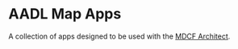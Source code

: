 AADL Map Apps
=============

A collection of apps designed to be used with the [MDCF Architect](http://santoslab.org/pub/mdcf-architect/).
